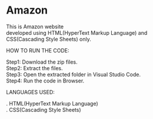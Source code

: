 # Amazon

This is Amazon website<br>
developed using HTML(HyperText Markup Language) and <br>
CSS(Cascading Style Sheets) only.<br>

HOW TO RUN THE CODE:<br>

Step1: Download the zip files.<br>
Step2: Extract the files.<br>
Step3: Open the extracted folder in Visual Studio Code.<br>
Step4: Run the code in Browser.<br>

LANGUAGES USED:

. HTML(HyperText Markup Language)<br>
. CSS(Cascading Style Sheets)
